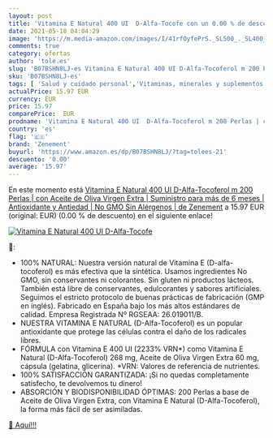 ```yaml
---
layout: post
title: 'Vitamina E Natural 400 UI  D-Alfa-Tocofe con un 0.00 % de descuento'
date: 2021-05-18 04:04:29
image: 'https://m.media-amazon.com/images/I/41rfOyfePrS._SL500_._SL400_.jpg'
comments: true
category: ofertas
author: 'tole.es'
slug: 'B07BSHN8LJ-es Vitamina E Natural 400 UI D-Alfa-Tocoferol m 200 Perlas |...'
sku: 'B07BSHN8LJ-es'
tags: [ 'Salud y cuidado personal','Vitaminas, minerales y suplementos en medicamentos, remedios y suplementos dietéticos','aceite','de','extra','oliva','virgen','zenement', ]
actualPrice: 15.97 EUR
currency: EUR
price: 15.97
comparePrice:  EUR
prodname: 'Vitamina E Natural 400 UI  D-Alfa-Tocoferol m 200 Perlas | con Aceite de Oliva Virgen Extra | Suministro para más de 6 meses | Antioxidante y Antiedad | No GMO  Sin Alérgenos | de Zenement'
country: 'es'
flag: '🇪🇸'
brand: 'Zenement'
buyurl: 'https://www.amazon.es/dp/B07BSHN8LJ/?tag=tolees-21'
descuento: '0.00'
average: '15.97'
---
```


En este momento está [Vitamina E Natural 400 UI  D-Alfa-Tocoferol m 200 Perlas | con Aceite de Oliva Virgen Extra | Suministro para más de 6 meses | Antioxidante y Antiedad | No GMO  Sin Alérgenos | de Zenement](https://www.amazon.es/dp/B07BSHN8LJ/?tag=tolees-21) a 15.97 EUR (original:  EUR) (0.00 %  de descuento) en el siguiente enlace!

[![Vitamina E Natural 400 UI  D-Alfa-Tocofe](https://m.media-amazon.com/images/I/41rfOyfePrS._SL500_._SL400_.jpg)](https://www.amazon.es/dp/B07BSHN8LJ/?tag=tolees-21)

🔎:

- 100% NATURAL: Nuestra versión natural de Vitamina E (D-alfa-tocoferol) es más efectiva que la sintética. Usamos ingredientes No GMO, sin conservantes ni colorantes. Sin gluten ni productos lácteos. También está libre de conservantes, edulcorantes y sabores artificiales. Seguimos el estricto protocolo de buenas prácticas de fabricación (GMP en inglés). Fabricado en España bajo los más altos estándares de calidad. Empresa Registrada Nº RGSEAA: 26.019011/B.
- NUESTRA VITAMINA E NATURAL (D-Alfa-Tocoferol) es un popular antioxidante que protege las células contra el daño de los radicales libres.
- FÓRMULA con Vitamina E 400 UI (2233% VRN*) como Vitamina E Natural (D-Alfa-Tocoferol) 268 mg, Aceite de Oliva Virgen Extra 60 mg, cápsula (gelatina, glicerina). *VRN: Valores de referencia de nutrientes.
- 100% SATISFACCIÓN GARANTIZADA: ¡Si no quedas completamente satisfecho, te devolvemos tu dinero!
- ABSORCIÓN Y BIODISPONIBILIDAD ÓPTIMAS: 200 Perlas a base de Aceite de Oliva Virgen Extra, con Vitamina E Natural (D-Alfa-Tocoferol), la forma más fácil de ser asimiladas.

[🛒 Aquí!!!](https://www.amazon.es/dp/B07BSHN8LJ/?tag=tolees-21)

